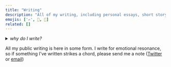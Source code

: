 ```yaml
---
title: "Writing"
description: "All of my writing, including personal essays, short story fiction, poems, and critical pieces on technology and culture."
emojis: ['✍️', 📝, 📇]
related: []
---
```

<details>
    <summary><i>why do I write?</i></summary>
    <br/>
    <div>
    <p>
    I first caught the writing bug in third grade when I wrote a story about a wizard on a space adventure, but I treated the bug as an infection--a distraction from the “professional” classes that I needed to pursue the STEM career my parents desired for me. Math and science were to come before magical incantations and ethical dilemmas. In college, I found the freedom to explore my writing alongside my academic obligations of computer science and calculus and accounting and started a blog to share my inner thoughts with the world. Since then, I’ve continued to write on my blog (which has transformed into this website) in both reflective posts, argumentative essays, and short flash-like fiction and maintain a personal <a href="https://spencerchang.substack.com/">newsletter</a> where I share thoughts and updates and personal essays.
    </p>
    <p>I end up setting aside time every day before I start work to write and explore and sometimes find myself seized with bursts of inspiration that I must empty onto paper in the early morning hours. I rigorously give myself space to write even though I’m primarily a writer of passion because writing is how I think, explore, and dream. It’s my submarine to probe into the depths of my subconscious and excavate those submerged emotions and cravings. It’s my limitless blank canvas, where I can freely shape rules and assumptions as I please to convey a feeling or traverse an experiment. It’s the portal to entirely new worlds and universes, where I can play both god, in manifesting my emotions in the literary flesh, and the background observer, in watching how the characters and systems develop naturally in that artificial environment.</p>
    </div>
</details>

All my public writing is here in some form. I write for emotional resonance, so if something I've written strikes a chord, please send me a note (<a href="https://twitter.com/@spencerc99">Twitter</a> or <a href="mailto:spencerc99@gmail.com">email</a>) 
